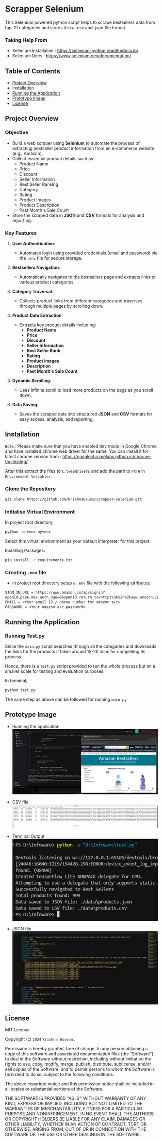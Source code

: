 # Scrapper Selenium
This Selenium powered python script helps to scrape bestsellers data from top-10 categories and stores it in a .csv and .json file format.

### Taking Help From

- Selenium Installation : https://selenium-python.readthedocs.io/
- Selenium Docs : https://www.selenium.dev/documentation/

## Table of Contents

- [Project Overview](#project-overview)
- [Installation](#installation)
- [Running the Application](#running-the-application)
- [Prototype Image](#prototype-image)
- [License](#license)

## Project Overview

### Objective

- Build a web scraper using **Selenium** to automate the process of extracting bestseller product information from an e-commerce website (e.g., Amazon).
- Collect essential product details such as:
  - Product Name
  - Price
  - Discount
  - Seller Information
  - Best Seller Ranking
  - Category
  - Rating
  - Product Images
  - Product Description
  - Past Month's Sale Count
- Store the scraped data in **JSON** and **CSV** formats for analysis and reporting.

### Key Features

1. **User Authentication**:
   - Automates login using provided credentials (email and password) via the `.env` file for secure storage.

2. **Bestsellers Navigation**:
   - Automatically navigates to the bestsellers page and extracts links to various product categories.

3. **Category Traversal**:
   - Collects product links from different categories and traverses through multiple pages by scrolling down.

4. **Product Data Extraction**:
   - Extracts key product details including:
     - **Product Name**
     - **Price**
     - **Discount**
     - **Seller Information**
     - **Best Seller Rank**
     - **Rating**
     - **Product Images**
     - **Description**
     - **Past Month's Sale Count**

5. **Dynamic Scrolling**:
   - Uses infinite scroll to load more products on the page as you scroll down.

6. **Data Saving**:
   - Saves the scraped data into structured **JSON** and **CSV** formats for easy access, analysis, and reporting.

## Installation

`Note` : Please make sure that you have enabled dev mode in Google Chrome and have installed chrome web driver for the same. 
You can install it for latest chrome version from : https://googlechromelabs.github.io/chrome-for-testing/

After this extract the files to `C:\webdrivers` and add the path to `PATH` in `Environment Variables`.




### Clone the Repository

```bash
git clone https://github.com/krishnaGauss/Scrapper-Selenium.git
```
### Initialise Virtual Environment

In project root directory;

```bash
python -m venv myvenv
```

Select this virtual environment as your default interpreter for this project.

Installing Packages:
```bash
pip install -r requirements.txt
```

### Creating `.env` file 
- In project root directory setup a `.env` file with the following attributes;
```text
SIGN_IN_URL = https://www.amazon.in/ap/signin?openid.pape.max_auth_age=0&openid.return_to=https%3A%2F%2Fwww.amazon.in%2F%3Fref_%3Dnav_custrec_signin&openid.identity=http%3A%2F%2Fspecs.openid.net%2Fauth%2F2.0%2Fidentifier_select&openid.assoc_handle=inflex&openid.mode=checkid_setup&openid.claimed_id=http%3A%2F%2Fspecs.openid.net%2Fauth%2F2.0%2Fidentifier_select&openid.ns=http%3A%2F%2Fspecs.openid.net%2Fauth%2F2.0
EMAIL = <Your email ID / phone number for amazon a/c>
PASSWORD = <Your amazon a/c password>
```

## Running the Application

### Running Test.py 

Since the `main.py` script searches through all the categories and downloads the links for the products it takes around 15-20 mins for completing its process.

Hence, there is a `test.py` script provided to run the whole process but on a smaller scale for testing and evaluation purposes.

In terminal; 
```bash
python test.py
```
The same step as above can be followed for running `main.py`

## Prototype Image

- Running the application
![run](/assets/run.png)

- CSV file
![run](/assets/csv.png)


- Terminal Output
![run](/assets/terminal.png)

- JSON file
![run](/assets/json.png)

## License

MIT License

Copyright (c) `2024` `Krishna Goswami`

Permission is hereby granted, free of charge, to any person obtaining a copy
of this software and associated documentation files (the "Software"), to deal
in the Software without restriction, including without limitation the rights
to use, copy, modify, merge, publish, distribute, sublicense, and/or sell
copies of the Software, and to permit persons to whom the Software is
furnished to do so, subject to the following conditions:

The above copyright notice and this permission notice shall be included in all
copies or substantial portions of the Software.

THE SOFTWARE IS PROVIDED "AS IS", WITHOUT WARRANTY OF ANY KIND, EXPRESS OR
IMPLIED, INCLUDING BUT NOT LIMITED TO THE WARRANTIES OF MERCHANTABILITY,
FITNESS FOR A PARTICULAR PURPOSE AND NONINFRINGEMENT. IN NO EVENT SHALL THE
AUTHORS OR COPYRIGHT HOLDERS BE LIABLE FOR ANY CLAIM, DAMAGES OR OTHER
LIABILITY, WHETHER IN AN ACTION OF CONTRACT, TORT OR OTHERWISE, ARISING FROM,
OUT OF OR IN CONNECTION WITH THE SOFTWARE OR THE USE OR OTHER DEALINGS IN THE
SOFTWARE.
